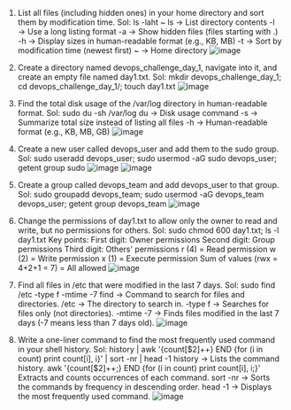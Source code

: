 1. List all files (including hidden ones) in your home directory and sort them by modification time.
Sol: ls -laht ~
ls → List directory contents
-l → Use a long listing format
-a → Show hidden files (files starting with .)
-h → Display sizes in human-readable format (e.g., KB, MB)
-t → Sort by modification time (newest first)
~ → Home directory
![image](https://github.com/user-attachments/assets/b9752e9e-2c02-449a-ad79-77f2124e102f)

2. Create a directory named devops_challenge_day_1, navigate into it, and create an empty file named day1.txt.
Sol: mkdir devops_challenge_day_1; cd devops_challenge_day_1/; touch day1.txt
![image](https://github.com/user-attachments/assets/cfa5477c-e9ce-400c-838b-b6ab0073cbae)

3. Find the total disk usage of the /var/log directory in human-readable format.
Sol: sudo du -sh /var/log
du → Disk usage command
-s → Summarize total size instead of listing all files
-h → Human-readable format (e.g., KB, MB, GB)
![image](https://github.com/user-attachments/assets/4a209e23-2d76-4d67-8f09-f34e591e0ae4)

4. Create a new user called devops_user and add them to the sudo group.
Sol: sudo useradd devops_user; sudo usermod -aG sudo devops_user; getent group sudo
![image](https://github.com/user-attachments/assets/08adba9a-7dca-47b3-bb3e-d4f06acf6b8c)
![image](https://github.com/user-attachments/assets/5002bbfe-4f72-44cc-a741-e25e7f0c6bf0)

5. Create a group called devops_team and add devops_user to that group.
Sol: sudo groupadd devops_team;  sudo usermod -aG devops_team devops_user; getent group devops_team
 ![image](https://github.com/user-attachments/assets/46590f0b-d298-435e-858b-9b876a413ec7)

6. Change the permissions of day1.txt to allow only the owner to read and write, but no permissions for others.
Sol: sudo chmod 600 day1.txt; ls -l day1.txt
Key points:
First digit: Owner permissions
Second digit: Group permissions
Third digit: Others' permissions
r (4) = Read permission
w (2) = Write permission
x (1) = Execute permission
Sum of values (rwx = 4+2+1 = 7) = All allowed
![image](https://github.com/user-attachments/assets/a51e02a3-722e-4ebc-b4ce-f7d724488de9)

7. Find all files in /etc that were modified in the last 7 days.
Sol:  sudo find /etc -type f -mtime -7
find → Command to search for files and directories.
/etc → The directory to search in.
-type f → Searches for files only (not directories).
-mtime -7 → Finds files modified in the last 7 days (-7 means less than 7 days old).
![image](https://github.com/user-attachments/assets/ce56846e-598b-46df-9097-8f6a11568b76)

8. Write a one-liner command to find the most frequently used command in your shell history.
Sol: history | awk '{count[$2]++} END {for (i in count) print count[i], i}' | sort -nr | head -1
history → Lists the command history.
awk '{count[$2]++;} END {for (i in count) print count[i], i;}'
Extracts and counts occurrences of each command.
sort -nr → Sorts the commands by frequency in descending order.
head -1 → Displays the most frequently used command.
![image](https://github.com/user-attachments/assets/13a04285-2c6b-4c01-8868-f0030fd430e3)

